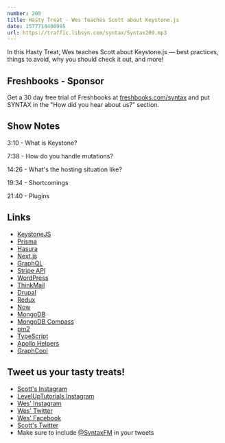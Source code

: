```yaml
---
number: 209
title: Hasty Treat - Wes Teaches Scott about Keystone.js
date: 1577714400995
url: https://traffic.libsyn.com/syntax/Syntax209.mp3
---
```


In this Hasty Treat, Wes teaches Scott about Keystone.js — best practices, things to avoid, why you should check it out, and more!

## Freshbooks - Sponsor
Get a 30 day free trial of Freshbooks at [freshbooks.com/syntax](https://freshbooks.com/syntax) and put SYNTAX in the "How did you hear about us?" section.

## Show Notes

3:10 - What is Keystone?

7:38 - How do you handle mutations?

14:26 - What's the hosting situation like?

19:34 - Shortcomings

21:40 - Plugins

## Links
* [KeystoneJS](https://www.keystonejs.com/)
* [Prisma](https://www.prisma.io/)
* [Hasura](https://hasura.io/)
* [Next.js](https://nextjs.org/)
* [GraphQL](https://graphql.org/)
* [Stripe API](https://stripe.com/docs/api)
* [WordPress](https://wordpress.org/)
* [ThinkMail](https://www.thinkmail.com/)
* [Drupal](https://www.drupal.org/)
* [Redux](https://redux.js.org/)
* [Now](https://zeit.co/home)
* [MongoDB](https://www.mongodb.com/)
* [MongoDB Compass](https://www.mongodb.com/products/compass)
* [pm2](https://pm2.keymetrics.io/)
* [TypeScript](https://www.typescriptlang.org/)
* [Apollo Helpers](https://www.keystonejs.com/keystonejs/apollo-helpers/)
* [GraphCool](https://www.graph.cool/)

## Tweet us your tasty treats!
* [Scott's Instagram](https://www.instagram.com/stolinski/)
* [LevelUpTutorials Instagram](https://www.instagram.com/LevelUpTutorials/)
* [Wes' Instagram](https://www.instagram.com/wesbos/)
* [Wes' Twitter](https://twitter.com/wesbos)
* [Wes' Facebook](https://www.facebook.com/wesbos.developer)
* [Scott's Twitter](https://twitter.com/stolinski)
* Make sure to include [@SyntaxFM](https://twitter.com/SyntaxFM) in your tweets